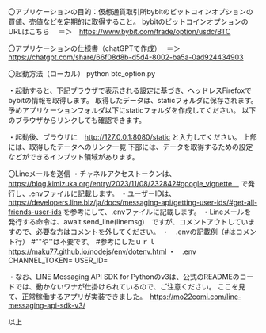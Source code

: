 〇アプリケーションの目的：仮想通貨取引所bybitのビットコインオプションの買値、売値などを定期的に取得すること。
bybitのビットコインオプションのURLはこちら　
＝＞　https://www.bybit.com/trade/option/usdc/BTC

〇アプリケーションの仕様書（chatGPTで作成）　
＝＞　https://chatgpt.com/share/66f08d8b-d5d4-8002-ba5a-0ad924434903

〇起動方法（ローカル）
python btc_option.py

・起動すると、下記ブラウザで表示される設定に基づき、ヘッドレスFirefoxでbybitの情報を取得します。
取得したデータは、staticフォルダに保存されます。
予めアプリケーションフォルダ以下にstaticフォルダを作成してください。
以下のブラウザからリンクしても確認できます。

・起動後、ブラウザに　http://127.0.0.1:8080/static と入力してください。
上部には、取得したデータへのリンク一覧
下部には、データを取得するための設定などができるインプット領域があります。

〇Lineメールを送信
・チャネルアクセストークンは、　https://blog.kimizuka.org/entry/2023/11/08/232842#google_vignette　
で発行し、.envファイルに記載します。
・ユーザーIDは、　https://developers.line.biz/ja/docs/messaging-api/getting-user-ids/#get-all-friends-user-ids
を参考にして、.envファイルに記載します。
・Lineメールを発行する命令は、await send_line(linemsg)　ですが、コメントアウトしていますので、必要な方はコメントを外してください。
・　.envの記載例（#はコメント行）
#""や''は不要です。
#参考にしたｕｒｌ https://maku77.github.io/nodejs/env/dotenv.html
・　.env
CHANNEL_TOKEN=
USER_ID=

・なお、LINE Messaging API SDK for Pythonのv3は、公式のREADMEのコードでは、動かないワナが仕掛けられているので、ご注意ください。
ここを見て、正常稼働するアプリが実装できました。　https://mo22comi.com/line-messaging-api-sdk-v3/

以上
